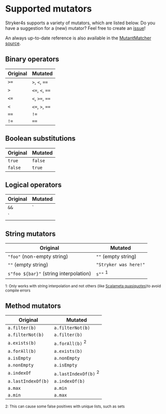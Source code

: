 # Supported mutators

Stryker4s supports a variety of mutators, which are listed below. Do you have a suggestion for a (new) mutator? Feel free to create an [issue](https://github.com/stryker-mutator/stryker4s/issues)!

An always up-to-date reference is also available in the [MutantMatcher source](../core/src/main/scala/stryker4s/mutants/findmutants/MutantMatcher.scala).

## Binary operators

| Original | Mutated |
| --- | --- |
| `>=` | `>`, `<`, `==` |
| `>` | `<=`, `<`, `==` |
| `<=` | `<`, `>=`, `==` |
| `<` | `<=`, `>`, `==` |
| `==` | `!=` |
| `!=` | `==` |

## Boolean substitutions

| Original | Mutated |
| --- | --- |
| `true` | `false` |
| `false` | `true` |

## Logical operators

| Original | Mutated |
| --- | --- |
| `&&` | `||` |
| `||` | `&&` |

## String mutators

| Original | Mutated |
| --- | --- |
| `"foo"` (non-empty string) | `""` (empty string) |
| `""` (empty string) | `"Stryker was here!"` |
| `s"foo ${bar}"` (string interpolation) | `s""` <sup>1</sup> |

<sup>1: Only works with string interpolation and not others (like [Scalameta quasiquotes](https://scalameta.org/tutorial/#q%22Quasiquotes%22))to avoid compile errors</sup>

## Method mutators

| Original | Mutated |
| --- | --- |
| `a.filter(b)` | `a.filterNot(b)` |
| `a.filterNot(b)` | `a.filter(b)` |
| `a.exists(b)` | `a.forAll(b)` <sup>2</sup>|
| `a.forAll(b)` | `a.exists(b)` |
| `a.isEmpty` | `a.nonEmpty` |
| `a.nonEmpty` | `a.isEmpty` |
| `a.indexOf` | `a.lastIndexOf(b)` <sup>2</sup> |
| `a.lastIndexOf(b)` | `a.indexOf(b)` |
| `a.max` | `a.min` |
| `a.min` | `a.max` |

<sup>2: This can cause some false positives with unique lists, such as sets</sup>
